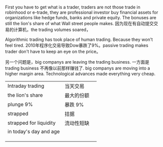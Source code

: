 First you have to get what is a trader, traders are not those trade in robinhood or e-trade, they are professional investor buy financial assets for organizations like hedge funds, banks and private equity. The bonuses are still the lion's share of what Wall street people makes. 因为现在有自动提交交易的计算机，the trading volumes soared，



Algorithmic trading has took place of human trading. Because they won't feel tired. 2010年程序化交易导致Dow暴跌了9%。passive trading makes trader don't have to keep an eye on the price。



另一个问题是，big companys are leaving the trading business. 一方面是 trading business 不再像以前那样赚钱了. big companys are moving into a higher margin area. Technological advances made everything very cheap. 

|                        |            |      |
| ---------------------- | ---------- | ---- |
| Intraday trading       | 当天交易   |      |
| the lion's share       | 最大的份额 |      |
| plunge 9%              | 暴跌 9%    |      |
| strapped               | 拮据       |      |
| strapped for liquidity | 流动性短缺 |      |
| in today's day and age |            |      |
|                        |            |      |
|                        |            |      |
|                        |            |      |

